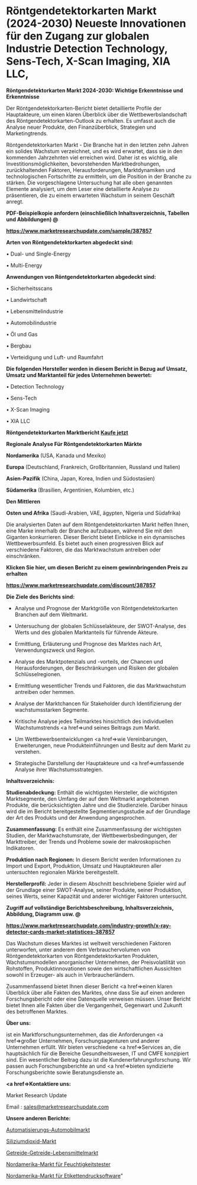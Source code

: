 # Röntgendetektorkarten Markt (2024-2030) Neueste Innovationen für den Zugang zur globalen Industrie Detection Technology, Sens-Tech, X-Scan Imaging, XIA LLC, 

<strong>Röntgendetektorkarten Markt 2024-2030: Wichtige Erkenntnisse und Erkenntnisse</strong>

Der Röntgendetektorkarten-Bericht bietet detaillierte Profile der Hauptakteure, um einen klaren Überblick über die Wettbewerbslandschaft des Röntgendetektorkarten-Outlook zu erhalten. Es umfasst auch die Analyse neuer Produkte, den Finanzüberblick, Strategien und Marketingtrends.

Röntgendetektorkarten Markt - Die Branche hat in den letzten zehn Jahren ein solides Wachstum verzeichnet, und es wird erwartet, dass sie in den kommenden Jahrzehnten viel erreichen wird. Daher ist es wichtig, alle Investitionsmöglichkeiten, bevorstehenden Marktbedrohungen, zurückhaltenden Faktoren, Herausforderungen, Marktdynamiken und technologischen Fortschritte zu ermitteln, um die Position in der Branche zu stärken. Die vorgeschlagene Untersuchung hat alle oben genannten Elemente analysiert, um dem Leser eine detaillierte Analyse zu präsentieren, die zu einem erwarteten Wachstum in seinem Geschäft anregt.



<strong><b>PDF-Beispielkopie anfordern (einschließlich Inhaltsverzeichnis, Tabellen und Abbildungen) @ </b></strong>

<strong><a href=https://www.marketresearchupdate.com/sample/387857>

<strong>https://www.marketresearchupdate.com/sample/387857</u></a></strong></strong>



<strong>Arten von Röntgendetektorkarten abgedeckt sind:</strong>

• Dual- und Single-Energy

• Multi-Energy



<strong>Anwendungen von Röntgendetektorkarten abgedeckt sind:</strong>

• Sicherheitsscans

• Landwirtschaft

• Lebensmittelindustrie

• Automobilindustrie

• Öl und Gas

• Bergbau

• Verteidigung und Luft- und Raumfahrt



<strong>Die folgenden Hersteller werden in diesem Bericht in Bezug auf Umsatz, Umsatz und Marktanteil für jedes Unternehmen bewertet:</strong>

• Detection Technology

• Sens-Tech

• X-Scan Imaging

• XIA LLC



<strong>Röntgendetektorkarten Marktbericht <a href=https://www.marketresearchupdate.com/buynow/387857>Kaufe jetzt</a></strong>



<strong>Regionale Analyse Für Röntgendetektorkarten Märkte</strong>



<strong>Nordamerika</strong> (USA, Kanada und Mexiko)



<strong>Europa</strong> (Deutschland, Frankreich, Großbritannien, Russland und Italien)



<strong>Asien-Pazifik</strong> (China, Japan, Korea, Indien und Südostasien)



<strong>Südamerika</strong> (Brasilien, Argentinien, Kolumbien, etc.)



<strong>Den Mittleren</strong> 

<strong>Osten und Afrika</strong> (Saudi-Arabien, VAE, ägypten, Nigeria und Südafrika)

Die analysierten Daten auf dem Röntgendetektorkarten Markt helfen Ihnen, eine Marke innerhalb der Branche aufzubauen, während Sie mit den Giganten konkurrieren. Dieser Bericht bietet Einblicke in ein dynamisches Wettbewerbsumfeld. Es bietet auch einen progressiven Blick auf verschiedene Faktoren, die das Marktwachstum antreiben oder einschränken.



<strong>Klicken Sie hier, um diesen Bericht zu einem gewinnbringenden Preis zu erhalten
</strong>

<strong><a href=https://www.marketresearchupdate.com/discount/387857>https://www.marketresearchupdate.com/discount/387857</b></u></strong></a>



<strong>Die Ziele des Berichts sind:</strong>

- Analyse und Prognose der Marktgröße von Röntgendetektorkarten Branchen auf dem Weltmarkt.

- Untersuchung der globalen Schlüsselakteure, der SWOT-Analyse, des Werts und des globalen Marktanteils für führende Akteure.

- Ermittlung, Erläuterung und Prognose des Marktes nach Art, Verwendungszweck und Region.

- Analyse des Marktpotenzials und -vorteils, der Chancen und Herausforderungen, der Beschränkungen und Risiken der globalen Schlüsselregionen.

- Ermittlung wesentlicher Trends und Faktoren, die das Marktwachstum antreiben oder hemmen.

- Analyse der Marktchancen für Stakeholder durch Identifizierung der wachstumsstarken Segmente.

- Kritische Analyse jedes Teilmarktes hinsichtlich des individuellen Wachstumstrends <a href=>und</a> seines Beitrags zum Markt.

- Um Wettbewerbsentwicklungen <a href=>wie</a> Vereinbarungen, Erweiterungen, neue Produkteinführungen und Besitz auf dem Markt zu verstehen.

- Strategische Darstellung der Hauptakteure und <a href=>umfas</a>sende Analyse ihrer Wachstumsstrategien.



<strong>Inhaltsverzeichnis:</strong>



<strong>Studienabdeckung:</strong> Enthält die wichtigsten Hersteller, die wichtigsten Marktsegmente, den Umfang der auf dem Weltmarkt angebotenen Produkte, die berücksichtigten Jahre und die Studienziele. Darüber hinaus wird die im Bericht bereitgestellte Segmentierungsstudie auf der Grundlage der Art des Produkts und der Anwendung angesprochen.



<strong>Zusammenfassung:</strong> Es enthält eine Zusammenfassung der wichtigsten Studien, der Marktwachstumsrate, der Wettbewerbsbedingungen, der Markttreiber, der Trends und Probleme sowie der makroskopischen Indikatoren.



<strong>Produktion nach Regionen:</strong> In diesem Bericht werden Informationen zu Import und Export, Produktion, Umsatz und Hauptakteuren aller untersuchten regionalen Märkte bereitgestellt.



<strong>Herstellerprofil:</strong> Jeder in diesem Abschnitt beschriebene Spieler wird auf der Grundlage einer SWOT-Analyse, seiner Produkte, seiner Produktion, seines Werts, seiner Kapazität und anderer wichtiger Faktoren untersucht.



<strong><b>Zugriff auf vollständige Berichtsbeschreibung, Inhaltsverzeichnis, Abbildung, Diagramm usw. @ </b></strong>

<strong><a href=https://www.marketresearchupdate.com/industry-growth/x-ray-detector-cards-market-statistices-387857>https://www.marketresearchupdate.com/industry-growth/x-ray-detector-cards-market-statistices-387857</a></strong>

Das Wachstum dieses Marktes ist weltweit verschiedenen Faktoren unterworfen, unter anderem dem Verbrauchervolumen von Röntgendetektorkarten von Röntgendetektorkarten Produkten, Wachstumsmodellen anorganischer Unternehmen, der Preisvolatilität von Rohstoffen, Produktinnovationen sowie den wirtschaftlichen Aussichten sowohl in Erzeuger- als auch in Verbraucherländern.

Zusammenfassend bietet Ihnen dieser Bericht <a href=>einen</a> klaren Überblick über alle Fakten des Marktes, ohne dass Sie auf einen anderen Forschungsbericht oder eine Datenquelle verweisen müssen. Unser Bericht bietet Ihnen alle Fakten über die Vergangenheit, Gegenwart und Zukunft des betroffenen Marktes.



<strong>Über uns:</strong>

 ist ein Marktforschungsunternehmen, das die Anforderungen <a href=>großer</a> Unternehmen, Forschungsagenturen und anderer Unternehmen erfüllt. Wir bieten verschiedene <a href=>Services</a> an, die hauptsächlich für die Bereiche Gesundheitswesen, IT und CMFE konzipiert sind. Ein wesentlicher Beitrag dazu ist die Kundenerfahrungsforschung. Wir passen auch Forschungsberichte an und <a href=>bieten</a> syndizierte Forschungsberichte sowie Beratungsdienste an.



<strong><a href=>Kontaktiere uns:</a></strong>

Market Research Update

Email : sales@marketresearchupdate.com



<strong>Unsere anderen Berichte:</strong>

<a href=https://www.linkedin.com/pulse/automation-automotive-market-trends-2023-key>Automatisierungs-Automobilmarkt</a>

<a href=https://www.linkedin.com/pulse/silicon-dioxide-market-research-report-reveals>Siliziumdioxid-Markt</a>

<a href=https://www.linkedin.com/pulse/grains-cereals-food-market-2023-analysis-growth-drivers>Getreide-Getreide-Lebensmittelmarkt</a>

<a href=https://www.linkedin.com/pulse/north-america-moisture-tester-market-advancing-growth>Nordamerika-Markt für Feuchtigkeitstester</a>

<a href=https://www.linkedin.com/pulse/north-america-label-printing-software-market-2023-new-mpfrf/>Nordamerika-Markt für Etikettendrucksoftware</a>"

